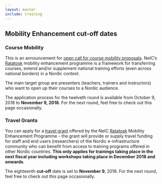 ```yaml
---
layout: master
include: training
---
```


## Mobility Enhancement cut-off dates

### Course Mobility
This is an announcement for  [open call for course mobility proposals](/training/course-mobility). NeIC’s [Ratatosk](/ratatosk) mobility enhancement programme is a framework for transferring courses, extend and/or supplement national training efforts (even across national borders) in a Nordic context.

The main target group are presenters (teachers, trainers and instructors) who want to open up their courses to a Nordic audience.

The application process for the twelveth round is available from October 9, 2018 to **November 9, 2018**. For the next round, feel free to check out this page occasionally.


### Travel Grants
You can apply for a [travel grant](/training/travel-grant) offered by the NeIC [Ratatosk](/ratatosk) Mobility Enhancement Programme - the grant will provide or supply travel funding for staff and end users (researchers) of the Nordic e-infrastructure community who can benefit from access to training programs offered in other Nordic countries. **This only applies for trainings taking place in the next fiscal year including workshops taking place in December 2018 and onwards**.

The eighteenth **cut-off** date is set to **November 9**, 2018. For the next round, feel free to check out this page occasionally.
